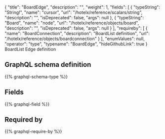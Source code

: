 {
  "title": "BoardEdge",
  "description": "",
  "weight": 1,
  "fields": [
    {
      "typeString": "String!",
      "name": "cursor",
      "url": "/hotelx/reference/scalars/string",
      "description": "",
      "isDeprecated": false,
      "args": null
    },
    {
      "typeString": "Board",
      "name": "node",
      "url": "/hotelx/reference/objects/board",
      "description": "",
      "isDeprecated": false,
      "args": null
    }
  ],
  "requireby": [
    {
      "name": "BoardConnection",
      "description": "BoardList definition",
      "url": "/hotelx/reference/objects/boardconnection"
    }
  ],
  "enumValues": null,
  "operator": "type",
  "typename": "BoardEdge",
  "hideGithubLink": true
}
BoardList Edge definition
## GraphQL schema definition

{{% graphql-schema-type %}}

## Fields

{{% graphql-field %}}

## Required by

{{% graphql-require-by %}}
